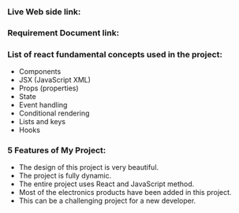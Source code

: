 ### Live Web side link:
##### 
### Requirement Document link:
##### 
### List of react fundamental concepts used in the project:
- Components
- JSX (JavaScript XML)
- Props (properties)
- State
- Event handling
- Conditional rendering
- Lists and keys
- Hooks
### 5 Features of My Project:
- The design of this project is very beautiful.
-  The project is fully dynamic.
- The entire project uses React and JavaScript method.
- Most of the electronics products have been added in this project.
- This can be a challenging project for a new developer.